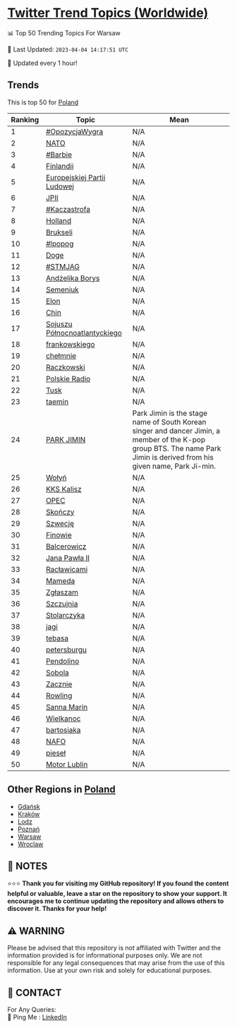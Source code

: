 [Twitter Trend Topics (Worldwide)](https://github.com/ErcinDedeoglu/Twitter-Trend-Topics)
==========


📊 Top 50 Trending Topics For Warsaw

📆 Last Updated: `2023-04-04 14:17:51 UTC`

🔧 Updated every 1 hour!


## Trends

This is top 50 for [Poland](</Poland>)

| Ranking | Topic | Mean |
| ------- | ------------ | ------------ |
| 1 | [#OpozycjaWygra](http://twitter.com/search?q=%23OpozycjaWygra) | N/A |
| 2 | [NATO](http://twitter.com/search?q=NATO) | N/A |
| 3 | [#Barbie](http://twitter.com/search?q=%23Barbie) | N/A |
| 4 | [Finlandii](http://twitter.com/search?q=Finlandii) | N/A |
| 5 | [Europejskiej Partii Ludowej](http://twitter.com/search?q=Europejskiej+Partii+Ludowej) | N/A |
| 6 | [JPII](http://twitter.com/search?q=JPII) | N/A |
| 7 | [#Kaczastrofa](http://twitter.com/search?q=%23Kaczastrofa) | N/A |
| 8 | [Holland](http://twitter.com/search?q=Holland) | N/A |
| 9 | [Brukseli](http://twitter.com/search?q=Brukseli) | N/A |
| 10 | [#lpopog](http://twitter.com/search?q=%23lpopog) | N/A |
| 11 | [Doge](http://twitter.com/search?q=Doge) | N/A |
| 12 | [#STMJAG](http://twitter.com/search?q=%23STMJAG) | N/A |
| 13 | [Andżelika Borys](http://twitter.com/search?q=And%c5%bcelika+Borys) | N/A |
| 14 | [Semeniuk](http://twitter.com/search?q=Semeniuk) | N/A |
| 15 | [Elon](http://twitter.com/search?q=Elon) | N/A |
| 16 | [Chin](http://twitter.com/search?q=Chin) | N/A |
| 17 | [Sojuszu Północnoatlantyckiego](http://twitter.com/search?q=Sojuszu+P%c3%b3%c5%82nocnoatlantyckiego) | N/A |
| 18 | [frankowskiego](http://twitter.com/search?q=frankowskiego) | N/A |
| 19 | [chełmnie](http://twitter.com/search?q=che%c5%82mnie) | N/A |
| 20 | [Raczkowski](http://twitter.com/search?q=Raczkowski) | N/A |
| 21 | [Polskie Radio](http://twitter.com/search?q=Polskie+Radio) | N/A |
| 22 | [Tusk](http://twitter.com/search?q=Tusk) | N/A |
| 23 | [taemin](http://twitter.com/search?q=taemin) | N/A |
| 24 | [PARK JIMIN](http://twitter.com/search?q=PARK+JIMIN) | Park Jimin is the stage name of South Korean singer and dancer Jimin, a member of the K-pop group BTS. The name Park Jimin is derived from his given name, Park Ji-min. |
| 25 | [Wołyń](http://twitter.com/search?q=Wo%c5%82y%c5%84) | N/A |
| 26 | [KKS Kalisz](http://twitter.com/search?q=KKS+Kalisz) | N/A |
| 27 | [OPEC](http://twitter.com/search?q=OPEC) | N/A |
| 28 | [Skończy](http://twitter.com/search?q=Sko%c5%84czy) | N/A |
| 29 | [Szwecję](http://twitter.com/search?q=Szwecj%c4%99) | N/A |
| 30 | [Finowie](http://twitter.com/search?q=Finowie) | N/A |
| 31 | [Balcerowicz](http://twitter.com/search?q=Balcerowicz) | N/A |
| 32 | [Jana Pawła II](http://twitter.com/search?q=Jana+Paw%c5%82a+II) | N/A |
| 33 | [Racławicami](http://twitter.com/search?q=Rac%c5%82awicami) | N/A |
| 34 | [Mameda](http://twitter.com/search?q=Mameda) | N/A |
| 35 | [Zgłaszam](http://twitter.com/search?q=Zg%c5%82aszam) | N/A |
| 36 | [Szczujnia](http://twitter.com/search?q=Szczujnia) | N/A |
| 37 | [Stolarczyka](http://twitter.com/search?q=Stolarczyka) | N/A |
| 38 | [jagi](http://twitter.com/search?q=jagi) | N/A |
| 39 | [tebasa](http://twitter.com/search?q=tebasa) | N/A |
| 40 | [petersburgu](http://twitter.com/search?q=petersburgu) | N/A |
| 41 | [Pendolino](http://twitter.com/search?q=Pendolino) | N/A |
| 42 | [Sobola](http://twitter.com/search?q=Sobola) | N/A |
| 43 | [Zacznie](http://twitter.com/search?q=Zacznie) | N/A |
| 44 | [Rowling](http://twitter.com/search?q=Rowling) | N/A |
| 45 | [Sanna Marin](http://twitter.com/search?q=Sanna+Marin) | N/A |
| 46 | [Wielkanoc](http://twitter.com/search?q=Wielkanoc) | N/A |
| 47 | [bartosiaka](http://twitter.com/search?q=bartosiaka) | N/A |
| 48 | [NAFO](http://twitter.com/search?q=NAFO) | N/A |
| 49 | [pieseł](http://twitter.com/search?q=piese%c5%82) | N/A |
| 50 | [Motor Lublin](http://twitter.com/search?q=Motor+Lublin) | N/A |



## Other Regions in [Poland](</Poland>)

* [Gdańsk](</Poland/Gdańsk.md>)
* [Kraków](</Poland/Kraków.md>)
* [Lodz](</Poland/Lodz.md>)
* [Poznań](</Poland/Poznań.md>)
* [Warsaw](</Poland/Warsaw.md>)
* [Wroclaw](</Poland/Wroclaw.md>)



## 📝 NOTES

⭐⭐⭐ **Thank you for visiting my GitHub repository! If you found the content helpful or valuable, leave a star on the repository to show your support. It encourages me to continue updating the repository and allows others to discover it. Thanks for your help!**


## ⚠️ WARNING

Please be advised that this repository is not affiliated with Twitter and the information provided is for informational purposes only. We are not responsible for any legal consequences that may arise from the use of this information. Use at your own risk and solely for educational purposes.


## 📨 CONTACT

 For Any Queries:  
            🏓 Ping Me : [LinkedIn](https://www.linkedin.com/in/ercindedeoglu/)
